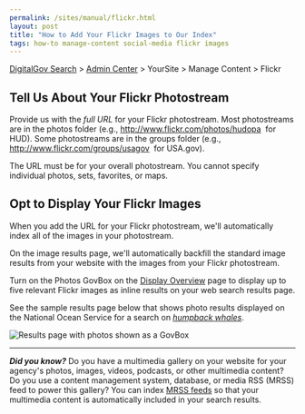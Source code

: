 ```yaml
---
permalink: /sites/manual/flickr.html
layout: post
title: "How to Add Your Flickr Images to Our Index"
tags: how-to manage-content social-media flickr images
---
```

[DigitalGov Search](/index.html) > [Admin Center](https://search.usa.gov/sites/) > YourSite > Manage Content > Flickr

## Tell Us About Your Flickr Photostream

Provide us with the *full URL* for your Flickr photostream. Most photostreams are in the photos folder (e.g., <http://www.flickr.com/photos/hudopa>&nbsp;<i class="icon-external-link"></i> for HUD). Some photostreams are in the groups folder (e.g., <http://www.flickr.com/groups/usagov>&nbsp;<i class="icon-external-link"></i> for USA.gov).

The URL must be for your overall photostream. You cannot specify individual photos, sets, favorites, or maps.

## Opt to Display Your Flickr Images

When you add the URL for your Flickr photostream, we'll automatically index all of the images in your photostream. 

On the image results page, we'll automatically backfill the standard image results from your website with the images from your Flickr photostream.

Turn on the Photos GovBox on the [Display Overview](/sites/manual/display-overview.html) page to display up to five relevant Flickr images as inline results on your web search results page. 

See the sample results page below that shows photo results displayed on the National Ocean Service for a search on *[humpback whales](http://search.usa.gov/search?query=humpback+whales&affiliate=oceanservice.noaa.gov)*.

![Results page with photos shown as a GovBox](https://9fddeb862c037f6d2190-f1564c64756a8cfee25b6b19953b1d23.ssl.cf2.rackcdn.com/govbox-photos.png)  

---

***Did you know?*** Do you have a multimedia gallery on your website for your agency's photos, images, videos, podcasts, or other multimedia content? Do you use a content management system, database, or media RSS (MRSS) feed to power this gallery? You can index [MRSS feeds](/sites/manual/rss.html) so that your multimedia content is automatically included in your search results.